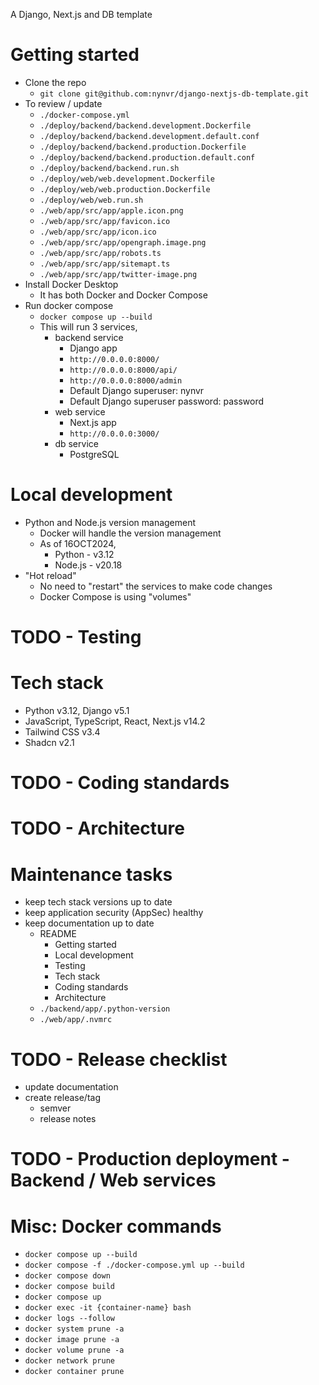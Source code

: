 A Django, Next.js and DB template

# Getting started
- Clone the repo
  - `git clone git@github.com:nynvr/django-nextjs-db-template.git`
- To review / update
  - `./docker-compose.yml`
  - `./deploy/backend/backend.development.Dockerfile`
  - `./deploy/backend/backend.development.default.conf`
  - `./deploy/backend/backend.production.Dockerfile`
  - `./deploy/backend/backend.production.default.conf`
  - `./deploy/backend/backend.run.sh`
  - `./deploy/web/web.development.Dockerfile`
  - `./deploy/web/web.production.Dockerfile`
  - `./deploy/web/web.run.sh`
  - `./web/app/src/app/apple.icon.png`
  - `./web/app/src/app/favicon.ico`
  - `./web/app/src/app/icon.ico`
  - `./web/app/src/app/opengraph.image.png`
  - `./web/app/src/app/robots.ts`
  - `./web/app/src/app/sitemapt.ts`
  - `./web/app/src/app/twitter-image.png`
- Install Docker Desktop
    - It has both Docker and Docker Compose
- Run docker compose
  - `docker compose up --build`
  - This will run 3 services,
    - backend service
      - Django app
      - `http://0.0.0.0:8000/`
      - `http://0.0.0.0:8000/api/`
      - `http://0.0.0.0:8000/admin`
      - Default Django superuser: nynvr
      - Default Django superuser password: password
    - web service
      - Next.js app
      - `http://0.0.0.0:3000/`
    - db service
      - PostgreSQL

# Local development
- Python and Node.js version management
  - Docker will handle the version management
  - As of 16OCT2024,
    - Python - v3.12
    - Node.js - v20.18
- "Hot reload"
  - No need to "restart" the services to make code changes
  - Docker Compose is using "volumes"

# TODO - Testing

# Tech stack
- Python v3.12, Django v5.1
- JavaScript, TypeScript, React, Next.js v14.2
- Tailwind CSS v3.4
- Shadcn v2.1

# TODO - Coding standards 

# TODO - Architecture

# Maintenance tasks
- keep tech stack versions up to date
- keep application security (AppSec) healthy
- keep documentation up to date
  - README
    - Getting started
    - Local development
    - Testing
    - Tech stack
    - Coding standards
    - Architecture
  - `./backend/app/.python-version`
  - `./web/app/.nvmrc`

# TODO - Release checklist
- update documentation
- create release/tag
  - semver
  - release notes

# TODO - Production deployment  - Backend / Web services

# Misc: Docker commands
- `docker compose up --build`
- `docker compose -f ./docker-compose.yml up --build`
- `docker compose down`
- `docker compose build`
- `docker compose up`
- `docker exec -it {container-name} bash`
- `docker logs --follow`
- `docker system prune -a`
- `docker image prune -a`
- `docker volume prune -a`
- `docker network prune`
- `docker container prune`